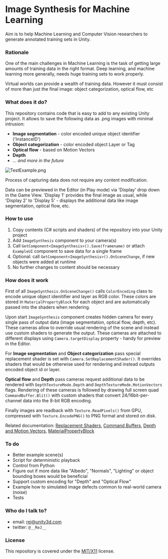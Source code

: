 # Image Synthesis for Machine Learning #
Aim is to help Machine Learning and Computer Vision researchers to generate annotated training sets in Unity.

### Rationale ###

One of the main challenges in Machine Learning is the task of getting large amounts of training data in the right format. Deep learning, and machine learning more generally, needs huge training sets to work properly.

Virtual worlds can provide a wealth of training data. However it must consist of more than just the final image: object categorization, optical flow, etc

### What does it do? ###

This repository contains code that is easy to add to any existing Unity project. It allows to save the following data as .png images with minimal intrusion:

* __Image segmentation__ - color encoded unique object identifier ('InstanceID')
* __Object categorization__ - color encoded object Layer or Tag
* __Optical flow__ - based on Motion Vectors
* __Depth__
* *... and more in the future*

![TestExample.png](https://bitbucket.org/repo/5KgjLE/images/2279499386-TestExample.png)

Process of capturing data does not require any content modification. 

Data can be previewed in the Editor (in Play mode) via 'Display' drop down in the Game View. 'Display 1' provides the final image as usual, while 'Display 2' to 'Display 5' - displays the additional data like image segmentation, optical flow, etc.

### How to use ###

1. Copy contents (C# scripts and shaders) of the repository into your Unity project
2. Add `ImageSynthesis` component to your camera(s)
2. Call `GetComponent<ImageSynthesis>().Save(framename)` or attach `ExampleUI` component to save data for a single frame
3. Optional: call `GetComponent<ImageSynthesis>().OnSceneChange`, if new objects were added at runtime
4. No further changes to content should be necessary

### How does it work ###

First of all `ImageSynthesis.OnSceneChange()` calls `ColorEncoding` class to encode unique object idenitifier and layer as RGB color. These colors are stored in `MaterialPropertyBlock` for each object and are automatically passed into the shaders when rendering.

Upon start `ImageSynthesis` component creates hidden camera for every single pass of output data (image segmentation, optical flow, depth, etc). These cameras allow to override usual rendering of the scene and instead use custom shaders to generate the output. These cameras are attached to different displays using `Camera.targetDisplay` property - handy for preview in the Editor.

For __Image segmentation__ and __Object categorization__ pass special replacement shader is set with `Camera.SetReplacementShader()`. It overrides shaders that would be otherwise used for rendering and instead outputs encoded object id or layer.

__Optical flow__ and __Depth__ pass cameras request additional data to be rendered with `DepthTextureMode.Depth` and `DepthTextureMode.MotionVectors` flags. Rendering of these  cameras is followed by drawing full screen quad `CommandBuffer.Blit()` with custom shaders that convert 24/16bit-per-channel data into the 8-bit RGB encoding.

Finally images are readback with `Texture.ReadPixels()` from GPU, compressed with `Texture.EncodePNG()` to PNG format and stored on disk.

Related documentation: [Replacement Shaders](https://docs.unity3d.com/Manual/SL-ShaderReplacement.html), [Command Buffers](https://docs.unity3d.com/Manual/GraphicsCommandBuffers.html), [Depth and Motion Vectors](https://docs.unity3d.com/Manual/SL-CameraDepthTexture.html), [MaterialPropertyBlock](https://docs.unity3d.com/ScriptReference/MaterialPropertyBlock.html)

### To do ###

* Better example scene(s)
* Script for deterministic playback
* Control from Python
* Figure out if more data like "Albedo", "Normals", "Lighting" or object bounding boxes would be beneficial
* Support custom encoding for "Depth" and "Optical Flow"
* Example how to simulated image defects common to real-world camera (noise)
* Tests

### Who do I talk to? ###

* email: rej@unity3d.com
* twitter: `@__ReJ__`

### License ###
This repository is covered under the [MIT/X11](LICENSE.TXT) license.